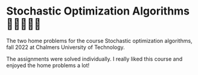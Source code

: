 # Stochastic Optimization Algorithms 🐜🧬👩🏻‍💻

The two home problems for the course Stochastic optimization algorithms, fall 2022 at Chalmers University of Technology. 

The assignments were solved individually. I really liked this course and enjoyed the home problems a lot! 


